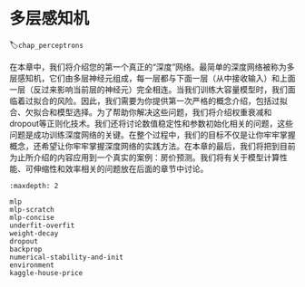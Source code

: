 # 多层感知机
:label:`chap_perceptrons`

在本章中，我们将介绍您的第一个真正的“深度”网络。最简单的深度网络被称为多层感知机，它们由多层神经元组成，每一层都与下面一层（从中接收输入）和上面一层（反过来影响当前层的神经元）完全相连。当我们训练大容量模型时，我们面临着过拟合的风险。因此，我们需要为你提供第一次严格的概念介绍，包括过拟合、欠拟合和模型选择。为了帮助你解决这些问题，我们将介绍权重衰减和dropout等正则化技术。我们还将讨论数值稳定性和参数初始化相关的问题，这些问题是成功训练深度网络的关键。在整个过程中，我们的目标不仅是让你牢牢掌握概念，还希望让你牢牢掌握深度网络的实践方法。在本章的最后，我们将把到目前为止所介绍的内容应用到一个真实的案例：房价预测。我们将有关于模型计算性能、可伸缩性和效率相关的问题放在后面的章节中讨论。


```toc
:maxdepth: 2

mlp
mlp-scratch
mlp-concise
underfit-overfit
weight-decay
dropout
backprop
numerical-stability-and-init
environment
kaggle-house-price
```
